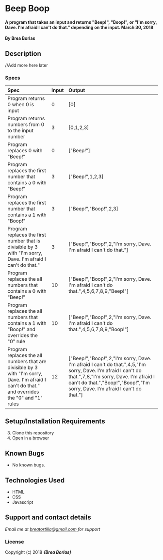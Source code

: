 # Beep Boop

#### A program that takes an input and returns "Beep!", "Boop!", or "I'm sorry, Dave. I'm afraid I can't do that." depending on the input. March 30, 2018

#### By **Brea Borlas**

## Description

//Add more here later


### Specs
| Spec | Input | Output |
| :-------------     | :------------- | :------------- |
| Program returns 0 when 0 is input | 0 | [0] |
| Program returns numbers from 0 to the input number | 3 | [0,1,2,3] |
| Program replaces 0 with "Beep!" | 0 | ["Beep!"] |
| Program replaces the first number that contains a 0 with "Beep!" | 3 | ["Beep!",1,2,3] |
| Program replaces the first number that contains a 1 with "Boop!" | 3 | ["Beep!","Boop!",2,3] |
|Program replaces the first number that is divisible by 3 with "I'm sorry, Dave. I'm afraid I can't do that." | 3 | ["Beep!","Boop!",2,"I'm sorry, Dave. I'm afraid I can't do that."] |
| Program replaces the all numbers that contains a 0 with "Beep!" | 10 | ["Beep!","Boop!",2,"I'm sorry, Dave. I'm afraid I can't do that.",4,5,6,7,8,9,"Beep!"] |
| Program replaces the all numbers that contains a 1 with "Boop!" and overrides the "0" rule | 10 | ["Beep!","Boop!",2,"I'm sorry, Dave. I'm afraid I can't do that.",4,5,6,7,8,9,"Boop!"] |
| Program replaces the all numbers that are divisible by 3 with "I'm sorry, Dave. I'm afraid I can't do that." and overrides the "0" and "1" rules | 12 | ["Beep!","Boop!",2,"I'm sorry, Dave. I'm afraid I can't do that.",4,5,"I'm sorry, Dave. I'm afraid I can't do that.",7,8,"I'm sorry, Dave. I'm afraid I can't do that.","Boop!","Boop!","I'm sorry, Dave. I'm afraid I can't do that."] |

## Setup/Installation Requirements

3. Clone this repository
4. Open in a browser

## Known Bugs
* No known bugs.

## Technologies Used
* HTML
* CSS
* Javascript

## Support and contact details

_Email me at breatortilla@gmail.com for support_

### License

Copyright (c) 2018 **_{Brea Borlas}_**
